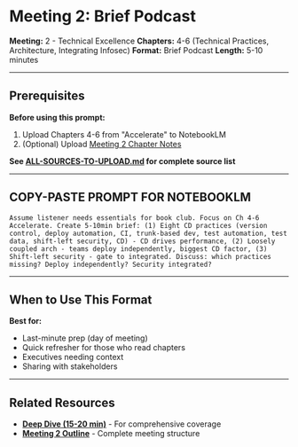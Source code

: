 # Meeting 2: Brief Podcast

**Meeting:** 2 - Technical Excellence
**Chapters:** 4-6 (Technical Practices, Architecture, Integrating Infosec)
**Format:** Brief Podcast
**Length:** 5-10 minutes

---

## Prerequisites

**Before using this prompt:**
1. Upload Chapters 4-6 from "Accelerate" to NotebookLM
2. (Optional) Upload [Meeting 2 Chapter Notes](../../meetings/meeting-2/chapter-notes.md)

**See [ALL-SOURCES-TO-UPLOAD.md](ALL-SOURCES-TO-UPLOAD.md) for complete source list**

---

## COPY-PASTE PROMPT FOR NOTEBOOKLM

```
Assume listener needs essentials for book club. Focus on Ch 4-6 Accelerate. Create 5-10min brief: (1) Eight CD practices (version control, deploy automation, CI, trunk-based dev, test automation, test data, shift-left security, CD) - CD drives performance, (2) Loosely coupled arch - teams deploy independently, biggest CD factor, (3) Shift-left security - gate to integrated. Discuss: which practices missing? Deploy independently? Security integrated?
```

---

## When to Use This Format

**Best for:**
- Last-minute prep (day of meeting)
- Quick refresher for those who read chapters
- Executives needing context
- Sharing with stakeholders

---

## Related Resources

- **[Deep Dive (15-20 min)](podcast-deep-dive-default.md)** - For comprehensive coverage
- **[Meeting 2 Outline](../../meetings/meeting-2/outline.md)** - Complete meeting structure
